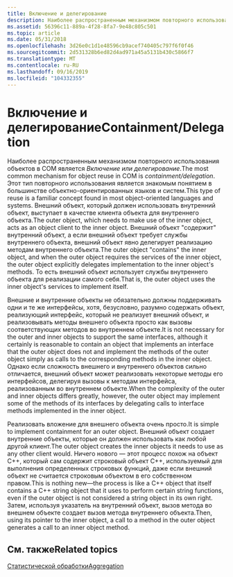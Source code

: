 ```yaml
---
title: Включение и делегирование
description: Наиболее распространенным механизмом повторного использования объектов в COM является включение или делегирование.
ms.assetid: 56396c11-889a-4f28-8fa7-9e48c805c501
ms.topic: article
ms.date: 05/31/2018
ms.openlocfilehash: 3d26e0c1d1e48596cb9acef740405c797f6f0f46
ms.sourcegitcommit: 2d531328b6ed82d4ad971a45a5131b430c5866f7
ms.translationtype: MT
ms.contentlocale: ru-RU
ms.lasthandoff: 09/16/2019
ms.locfileid: "104332355"
---
```

# <a name="containmentdelegation"></a><span data-ttu-id="0d738-103">Включение и делегирование</span><span class="sxs-lookup"><span data-stu-id="0d738-103">Containment/Delegation</span></span>

<span data-ttu-id="0d738-104">Наиболее распространенным механизмом повторного использования объектов в COM является *Включение или делегирование*.</span><span class="sxs-lookup"><span data-stu-id="0d738-104">The most common mechanism for object reuse in COM is *containment/delegation*.</span></span> <span data-ttu-id="0d738-105">Этот тип повторного использования является знакомым понятием в большинстве объектно-ориентированных языков и систем.</span><span class="sxs-lookup"><span data-stu-id="0d738-105">This type of reuse is a familiar concept found in most object-oriented languages and systems.</span></span> <span data-ttu-id="0d738-106">Внешний объект, который должен использовать внутренний объект, выступает в качестве клиента объекта для внутреннего объекта.</span><span class="sxs-lookup"><span data-stu-id="0d738-106">The outer object, which needs to make use of the inner object, acts as an object client to the inner object.</span></span> <span data-ttu-id="0d738-107">Внешний объект "содержит" внутренний объект, а если внешний объект требует службы внутреннего объекта, внешний объект явно делегирует реализацию методам внутреннего объекта.</span><span class="sxs-lookup"><span data-stu-id="0d738-107">The outer object "contains" the inner object, and when the outer object requires the services of the inner object, the outer object explicitly delegates implementation to the inner object's methods.</span></span> <span data-ttu-id="0d738-108">То есть внешний объект использует службы внутреннего объекта для реализации самого себя.</span><span class="sxs-lookup"><span data-stu-id="0d738-108">That is, the outer object uses the inner object's services to implement itself.</span></span>

<span data-ttu-id="0d738-109">Внешние и внутренние объекты не обязательно должны поддерживать одни и те же интерфейсы, хотя, безусловно, разумно содержать объект, реализующий интерфейс, который не реализует внешний объект, и реализовывать методы внешнего объекта просто как вызовы соответствующих методов во внутреннем объекте.</span><span class="sxs-lookup"><span data-stu-id="0d738-109">It is not necessary for the outer and inner objects to support the same interfaces, although it certainly is reasonable to contain an object that implements an interface that the outer object does not and implement the methods of the outer object simply as calls to the corresponding methods in the inner object.</span></span> <span data-ttu-id="0d738-110">Однако если сложность внешнего и внутреннего объектов сильно отличается, внешний объект может реализовать некоторые методы его интерфейсов, делегируя вызовы к методам интерфейса, реализованным во внутреннем объекте.</span><span class="sxs-lookup"><span data-stu-id="0d738-110">When the complexity of the outer and inner objects differs greatly, however, the outer object may implement some of the methods of its interfaces by delegating calls to interface methods implemented in the inner object.</span></span>

<span data-ttu-id="0d738-111">Реализовать вложение для внешнего объекта очень просто.</span><span class="sxs-lookup"><span data-stu-id="0d738-111">It is simple to implement containment for an outer object.</span></span> <span data-ttu-id="0d738-112">Внешний объект создает внутренние объекты, которые он должен использовать как любой другой клиент.</span><span class="sxs-lookup"><span data-stu-id="0d738-112">The outer object creates the inner objects it needs to use as any other client would.</span></span> <span data-ttu-id="0d738-113">Ничего нового — этот процесс похож на объект C++, который сам содержит строковый объект C++, используемый для выполнения определенных строковых функций, даже если внешний объект не считается строковым объектом в его собственном правом.</span><span class="sxs-lookup"><span data-stu-id="0d738-113">This is nothing new—the process is like a C++ object that itself contains a C++ string object that it uses to perform certain string functions, even if the outer object is not considered a string object in its own right.</span></span> <span data-ttu-id="0d738-114">Затем, используя указатель на внутренний объект, вызов метода во внешнем объекте создает вызов метода внутреннего объекта.</span><span class="sxs-lookup"><span data-stu-id="0d738-114">Then, using its pointer to the inner object, a call to a method in the outer object generates a call to an inner object method.</span></span>

## <a name="related-topics"></a><span data-ttu-id="0d738-115">См. также</span><span class="sxs-lookup"><span data-stu-id="0d738-115">Related topics</span></span>

<dl> <dt>

[<span data-ttu-id="0d738-116">Статистической обработки</span><span class="sxs-lookup"><span data-stu-id="0d738-116">Aggregation</span></span>](aggregation.md)
</dt> </dl>

 

 




